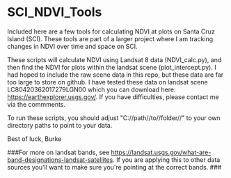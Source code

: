 # SCI_NDVI_Tools
Included here are a few tools for calculating NDVI at plots on Santa Cruz Island (SCI). These tools are part of a larger project where I am tracking changes in NDVI over time and space on SCI. 

These scripts will calculate NDVI using Landsat 8 data (NDVI_calc.py), and then find the NDVI for plots within the landsat scene (plot_intercept.py). I had hoped to include the raw scene data in this repo, but these data are far too large to store on github. I have tested these data on landsat scene LC80420362017279LGN00 which you can download here: https://earthexplorer.usgs.gov/. If you have difficulties, please contact me via the commments. 

To run these scripts, you should adjust "C://path//to//folder//" to your own directory paths to point to your data. 

Best of luck,
Burke


###For more on landsat bands, see https://landsat.usgs.gov/what-are-band-designations-landsat-satellites. If you are applying this to other data sources you'll want to make sure you're pointing at the correct bands. ###
